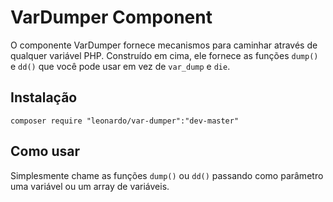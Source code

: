 VarDumper Component
================================

O componente VarDumper fornece mecanismos para caminhar através de qualquer
variável PHP. Construído em cima, ele fornece as funções `dump()` e `dd()` que você
pode usar em vez de `var_dump` e `die`.

Instalação
------------

    composer require "leonardo/var-dumper":"dev-master"

Como usar
-----------

Simplesmente chame as funções `dump()` ou `dd()` passando como parâmetro uma variável ou um array de variáveis. 
